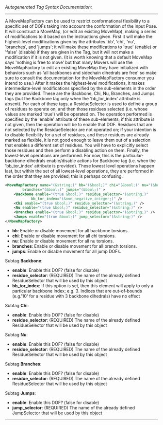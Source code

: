 <!-- THIS IS AN AUTOGENERATED FILE: Don't edit it directly, instead change the schema definition in the code itself. -->

_Autogenerated Tag Syntax Documentation:_

---
A MoveMapFactory can be used to restrict conformational flexibility to a specific set of DOFs taking into account the conformation of the input Pose. It will construct a MoveMap, (or edit an existing MoveMap), making a series of modifications to it based on the instructions given. First it will make the highest-level modifications given by the attributes 'bb', 'chi', 'nu', 'branches', and 'jumps'; it will make these modifications to 'true' (enable) or 'false' (disable) if they are given in the Tag, but it will not make a modification if it is not given. (It is worth knowing that a default MoveMap says 'nothing is free to move' but that many Movers will use the MoveMapFactory to edit an existing MoveMap they have initialized with behaviors such as 'all backbones and sidechain dihedrals are free' so make sure to consult the documentation for the MoveMapFactory consumer you intend to use.) After it makes the highest-level modifications, it makes intermediate-level modifications specified by the sub-elements in the order they are provided. These are the Backbone, Chi, Nu, Branches, and Jumps tags (but the Backbone tag only when the 'bb_tor_index' attribute is absent). For each of these tags, a ResidueSelector is used to define a group of residues to operate on, and then those residues selected (i.e. whose values are marked 'true') will be operated on. The operation performed is specified by the 'enable' attribute of these sub-elements; if this attribute is not given, then the operation will be to enable that DOF. Residues that are not selected by the ResidueSelector are not operated on; if your intention is to disable flexibility for a set of residues, and these residues are already marked as flexible, it is not good enough to leave them out of a selection that enables a different set of residues. You will have to explicitly select those residues and then perform a disabling action on them. Finally, the lowest-level operations are performed. For now, this is the particular-backbone-dihedrals enable/disable actions for Backbone tag (i.e. when the 'bb_tor_index' attribute is provided). These lowest level operations happen last, but within the set of all lowest-level operations, they are performed in the order that they are provided; this is perhaps confusing.

```xml
<MoveMapFactory name="(&string;)" bb="(&bool;)" chi="(&bool;)" nu="(&bool;)"
        branches="(&bool;)" jumps="(&bool;)" >
    <Backbone enable="(true &bool;)" residue_selector="(&string;)"
            bb_tor_index="(&non_negative_integer;)" />
    <Chi enable="(true &bool;)" residue_selector="(&string;)" />
    <Nu enable="(true &bool;)" residue_selector="(&string;)" />
    <Branches enable="(true &bool;)" residue_selector="(&string;)" />
    <Jumps enable="(true &bool;)" jump_selector="(&string;)" />
</MoveMapFactory>
```

-   **bb**: Enable or disable movement for all backbone torsions.
-   **chi**: Enable or disable movement for all chi torsions.
-   **nu**: Enable or disable movement for all nu torsions.
-   **branches**: Enable or disable movement for all branch torsions.
-   **jumps**: Enable or disable movement for all jump DOFs.


Subtag **Backbone**:   

-   **enable**: Enable this DOF? (false for disable)
-   **residue_selector**: (REQUIRED) The name of the already defined ResidueSelector that will be used by this object
-   **bb_tor_index**: If this option is set, then this element will apply to only a particular backbone index; e.g. 3. Indices that are out-of-bounds (e.g.'10' for a residue with 3 backbone dihedrals) have no effect

Subtag **Chi**:   

-   **enable**: Enable this DOF? (false for disable)
-   **residue_selector**: (REQUIRED) The name of the already defined ResidueSelector that will be used by this object

Subtag **Nu**:   

-   **enable**: Enable this DOF? (false for disable)
-   **residue_selector**: (REQUIRED) The name of the already defined ResidueSelector that will be used by this object

Subtag **Branches**:   

-   **enable**: Enable this DOF? (false for disable)
-   **residue_selector**: (REQUIRED) The name of the already defined ResidueSelector that will be used by this object

Subtag **Jumps**:   

-   **enable**: Enable this DOF? (false for disable)
-   **jump_selector**: (REQUIRED) The name of the already defined JumpSelector that will be used by this object

---
